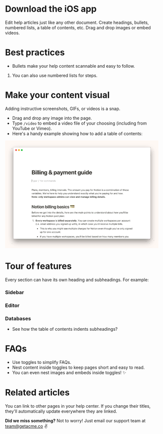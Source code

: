 # Download the iOS app

Edit help articles just like any other document. Create headings, bullets, numbered lists, a table of contents, etc. Drag and drop images or embed videos.

# Best practices

- Bullets make your help content scannable and easy to follow.
1. You can also use numbered lists for steps.

# Make your content visual

Adding instructive screenshots, GIFs, or videos is a snap. 

- Drag and drop any image into the page.
- Type `/video` to embed a video file of your choosing (including from YouTube or Vimeo).
- Here's a handy example showing how to add a table of contents:

![Download%20the%20iOS%20app%20bec4e1e380d54412a19a94fcdd4ac729/Table_of_Contents.gif](Download%20the%20iOS%20app%20bec4e1e380d54412a19a94fcdd4ac729/Table_of_Contents.gif)

# Tour of features

Every section can have its own heading and subheadings. For example:

### Sidebar

### Editor

### Databases

- See how the table of contents indents subheadings?

# FAQs

- Use toggles to simplify FAQs.
- Nest content inside toggles to keep pages short and easy to read.
- You can even nest images and embeds inside toggles! ✨

# Related articles

You can link to other pages in your help center. If you change their titles, they'll automatically update everywhere they are linked.

**Did we miss something?**
Not to worry! Just email our support team at [team@getacme.co](mailto:team@getacme.co) ✌️